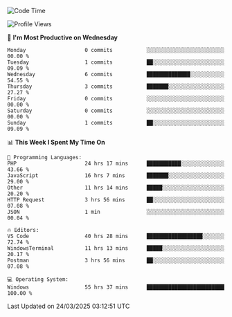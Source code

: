 <!--START_SECTION:waka-->
![Code Time](http://img.shields.io/badge/Code%20Time-4%2C424%20hrs%205%20mins-blue)

![Profile Views](http://img.shields.io/badge/Profile%20Views-0-blue)

📅 **I'm Most Productive on Wednesday** 

```text
Monday                   0 commits           ░░░░░░░░░░░░░░░░░░░░░░░░░   00.00 % 
Tuesday                  1 commits           ██░░░░░░░░░░░░░░░░░░░░░░░   09.09 % 
Wednesday                6 commits           ██████████████░░░░░░░░░░░   54.55 % 
Thursday                 3 commits           ███████░░░░░░░░░░░░░░░░░░   27.27 % 
Friday                   0 commits           ░░░░░░░░░░░░░░░░░░░░░░░░░   00.00 % 
Saturday                 0 commits           ░░░░░░░░░░░░░░░░░░░░░░░░░   00.00 % 
Sunday                   1 commits           ██░░░░░░░░░░░░░░░░░░░░░░░   09.09 % 
```


📊 **This Week I Spent My Time On** 

```text
💬 Programming Languages: 
PHP                      24 hrs 17 mins      ███████████░░░░░░░░░░░░░░   43.66 % 
JavaScript               16 hrs 7 mins       ███████░░░░░░░░░░░░░░░░░░   29.00 % 
Other                    11 hrs 14 mins      █████░░░░░░░░░░░░░░░░░░░░   20.20 % 
HTTP Request             3 hrs 56 mins       ██░░░░░░░░░░░░░░░░░░░░░░░   07.08 % 
JSON                     1 min               ░░░░░░░░░░░░░░░░░░░░░░░░░   00.04 % 

🔥 Editors: 
VS Code                  40 hrs 28 mins      ██████████████████░░░░░░░   72.74 % 
WindowsTerminal          11 hrs 13 mins      █████░░░░░░░░░░░░░░░░░░░░   20.17 % 
Postman                  3 hrs 56 mins       ██░░░░░░░░░░░░░░░░░░░░░░░   07.08 % 

💻 Operating System: 
Windows                  55 hrs 37 mins      █████████████████████████   100.00 % 
```


 Last Updated on 24/03/2025 03:12:51 UTC
<!--END_SECTION:waka-->

